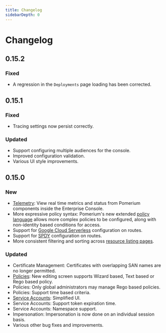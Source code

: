 ```yaml
---
title: Changelog
sidebarDepth: 0
---
```


#  Changelog

## 0.15.2

### Fixed

- A regression in the `Deployments` page loading has been corrected.

## 0.15.1

### Fixed

- Tracing settings now persist correctly.

### Updated

- Support configuring multiple audiences for the console.
- Improved configuration validation.
- Various UI style improvements.

## 0.15.0

### New

- [Telemetry]: View real time metrics and status from Pomerium components inside the Enterprise Console.
- More expressive policy syntax: Pomerium's new extended [policy language] allows more complex policies to be configured, along with non-identity based conditions for access.
- Support for [Google Cloud Serverless] configuration on routes.
- Support for [SPDY] configuration on routes.
- More consistent filtering and sorting across [resource listing pages][runtime].

### Updated

- Certificate Management: Certificates with overlapping SAN names are no longer permitted.
- [Policies]: New editing screen supports Wizard based, Text based or Rego based policy.
- Policies: Only global administrators may manage Rego based policies.
- Policies: Support time based criteria.
- [Service Accounts]: Simplified UI.
- Service Accounts: Support token expiration time.
- Service Accounts: Namespace support.
- Impersonation: Impersonation is now done on an individual session basis.
- Various other bug fixes and improvements.

[`signing key`]: /reference/readme.md#signing-key
[Telemetry]: /enterprise/reference/reports.md#traffic
[policy language]: /enterprise/reference/manage.md#pomerium-policy-language
[Google Cloud Serverless]: /reference/readme.md#enable-google-cloud-serverless-authentication
[SPDY]: /reference/readme.md#spdy
[runtime]: /enterprise/reference/reports.md#runtime
[Policies]: /enterprise/reference/manage.md#policies-2
[Service Accounts]: /enterprise/concepts.md#service-accounts